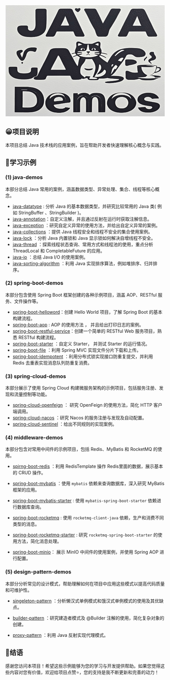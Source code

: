 <img src="java-demos\java-lock\src\main\resources\images\微信截图_20241026182549.png" alt="描述" width="550" height="350" />



## 😀项目说明

本项目总结 Java 技术栈的应用案例，旨在帮助开发者快速理解核心概念与实践。



## 🐌学习示例

### **(1) java-demos**

本部分总结 Java 常用的案例，涵盖数据类型、异常处理、集合、线程等核心概念。

- [java-datatype](java-demos\java-datatype) : 分析 Java 的基本数据类型，并研究比较常用的 Java 类( 例如 StringBuffer 、StringBuilder )。
- [java-annotation](java-demos\java-annotation)：自定义注解，并且通过反射在运行时获取注解信息。
- [java-exception](java-demos\java-exception) ：研究自定义异常的使用方法，并给出自定义异常的案例。
- [java-collections](java-demos\java-collections) ：提供 Java 线程安全和线程不安全的集合使用案例。
- [java-lock](java-demos\java-lock) ：分析 Java 内置锁和 Java 显示锁如何解决自增线程不安全。
- [java-thread](java-demos\java-thread) ：探索线程状态查询、常用方式和线程池的使用，重点分析 ThreadLocal 和 CompletableFuture 的应用。
- [java-io](java-demos\java-io) ：总结 Java I/O 的使用案例。
- [java-sorting-algorithm](java-demos\java-sorting-algorithm) ：利用 Java 实现排序算法，例如堆排序、归并排序。



### **(2) spring-boot-demos**

本部分包含使用 Spring Boot 框架创建的各种示例项目，涵盖 AOP、RESTful 服务、文件操作等。

- [spring-boot-helloword](./spring-boot-demos/spring-boot-helloword)：创建 Hello World 项目，了解 Spring Boot 的基本构建流程。
- [spring-boot-aop](./spring-boot-demos/spring-boot-aop) :  AOP 的使用方法 ， 并且给出打印日志的案例。
- [spring-boot-restful-service](./spring-boot-demos/spring-boot-restful-service)：创建一个简单的 RESTful Web 服务项目，熟悉 RESTful 构建流程。
- [spring-boot-starter](./spring-boot-demos/spring-boot-starter) ：自定义 Starter， 并测试 Starter 的运行情况。
- [spring-boot-file](./spring-boot-demos/spring-boot-file) ：利用 Spring MVC 实现文件分片下载和上传。
- [spring-boot-idempotent](./spring-boot-demos/spring-boot-idempotent) ：利用分布式锁实现接口防重复提交，并利用 Redis 去重表实现消息队列防重复消费。



### **(3) spring-cloud-demos**

本部分展示了使用 Spring Cloud 构建微服务架构的示例项目，包括服务注册、发现和流量控制等功能。

- [spring-cloud-openfeign](./spring-cloud-demos/spring-cloud-openfeign) ： 研究 OpenFeign 的使用方法，简化 HTTP 客户端调用。
- [spring-cloud-nacos](./spring-cloud-demos/spring-cloud-nacos) ：研究 Nacos 的服务注册与发现及自动配置。
- [spring-cloud-sentinel](./spring-cloud-demos/spring-cloud-sentinel) ：给出不同规则的实现案例。



### **(4) middleware-demos**

本部分包含对常用中间件的示例项目，包括 Redis、MyBatis 和 RocketMQ 的使用。

- [spirng-boot-redis](./middleware-demos/spirng-boot-redis) ：利用 RedisTemplate 操作 Redis里面的数据，展示基本的 CRUD 操作。

- [spring-boot-mybatis](./middleware-demos/spring-boot-mybatis) ：使用 `mybatis` 依赖来查询数据库，深入研究 MyBatis 框架的应用。

- [spring-boot-mybatis-starter](./middleware-demos/spring-boot-mybatis-starter) : 使用 `mybatis-spring-boot-starter` 依赖进行数据库查询。

- [spring-boot-rocketmq](./middleware-demos/spring-boot-rocketmq) :  使用 `rocketmq-client-java` 依赖，生产和消费不同类型的消息。

- [spring-boot-rocketmq-starter](./middleware-demos/spring-boot-rocketmq-starter) :  研究 `rocketmq-spring-boot-starter` 的使用方法，简化消息处理。

- [spring-boot-minio](./middleware-demos/spring-boot-minio)： 展示 MinIO 中间件的使用案例，并使用 Spring AOP 进行配置。

  

### **(5) design-pattern-demos**

本部分分析常见的设计模式，帮助理解如何在项目中应用这些模式以提高代码质量和可维护性。

- [singeleton-pattern](./design-pattern-demos/singeleton-pattern) ：分析懒汉式单例模式和饿汉式单例模式的使用及其优缺点。

- [builder-pattern](design-pattern-demos/builder-pattern) ：研究建造者模式及 @Builder 注解的使用，简化复杂对象的创建。

- [proxy-pattern](design-pattern-demos\proxy-pattern) ：利用 Java 反射实现代理模式。



## 🥀结语

感谢您访问本项目！希望这些示例能够为您的学习与开发提供帮助。如果您觉得这些内容对您有价值，欢迎给项目点赞⭐️，您的支持是我不断更新和完善的动力！